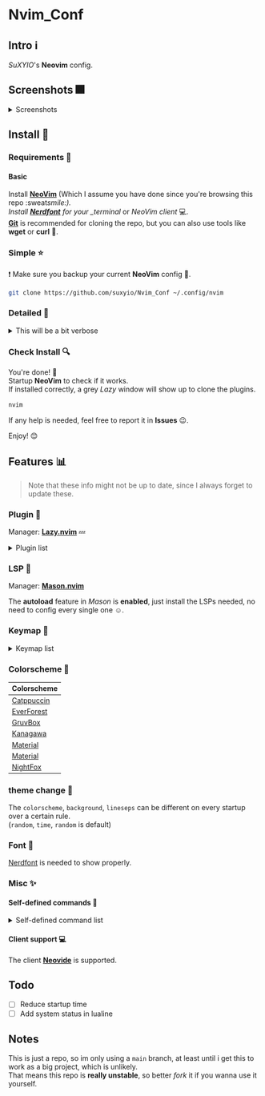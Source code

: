 # Nvim_Conf

## Intro :information_source:

_SuXYIO_'s **Neovim** config.

## Screenshots :fireworks:

<details>
<summary>Screenshots</summary>

> Dashboard, _catppuccin_ colorscheme.
> ![Screenshot0](./media/Screenshot0.png)

> Lazygit, _kanagawa_ colorscheme.
> ![Screenshot1](./media/Screenshot1.png)

> Code inspecting, _duskfox_ colorscheme.
> ![Screenshot2](./media/Screenshot2.png)

> Telescope, _everforest_ colorscheme.
> ![Screenshot3](./media/Screenshot3.png)

> Markdown preview, _material_ colorscheme.
> ![Screenshot4](./media/Screenshot4.png)

Note that these screenshots may not represent the actual effect, which is dependent on the terminal / NeoVim client config :computer:.  
Also, these screenshots might be outdated due to my laziness :sleeping:.

</details>

## Install :calling:

### Requirements :battery:

#### Basic

Install **[NeoVim](https://github.com/neovim/neovim)** (Which I assume you have done since you're browsing this repo :sweat*smile:).  
Install **[Nerdfont](https://nerdfonts.com)** for your \_terminal* or _NeoVim client_ :computer:.  
**[Git](https://git-scm.com)** is recommended for cloning the repo, but you can also use tools like **wget** or **curl** :wrench:.

### Simple :star:

:exclamation: Make sure you backup your current **NeoVim** config :floppy_disk:.

```bash
git clone https://github.com/suxyio/Nvim_Conf ~/.config/nvim
```

### Detailed :star2:

<details>

<summary>This will be a bit verbose</summary>

1. _Optional_  
   Backup your current **NeoVim** config :floppy_disk:.

```bash
mv ~/.config/nvim ~/.config/nvim.bak
```

1. Clone this repo :satellite:.

```bash
git clone https://github.com/suxyio/Nvim_Conf ~/.config/nvim
```

</details>

### Check Install :mag:

You're done! :tada:  
Startup **NeoVim** to check if it works.  
If installed correctly, a grey _Lazy_ window will show up to clone the plugins.

```bash
nvim
```

If any help is needed, feel free to report it in **Issues** :wink:.

Enjoy! :blush:

## Features :bar_chart:

> Note that these info might not be up to date, since I always forget to update these.

### Plugin :electric_plug:

Manager: **[Lazy.nvim](https://github.com/folke/lazy.nvim)** :zzz:

<details>
<summary>Plugin list</summary>

| Plugin                                                             | Description                                        |
| ------------------------------------------------------------------ | -------------------------------------------------- |
| [Autopairs](https://github.com/windwp/nvim-autopairs)              | Better insert experience for **paired characters** |
| [Bufferline](https://github.com/akinsho/bufferline.nvim)           | Provide **bufferline**                             |
| [Cmp](https://github.com/hrsh7th/nvim-cmp)                         | Provide **completion**                             |
| [Codeium](https://github.com/Exafunction/codeium.nvim)             | Provide **AI** assist                              |
| [Conform](https://github.com/stevearc/conform.nvim)                | Provide **linting**                                |
| [Gitsigns](https://github.com/lewis6991/gitsigns.nvim)             | Well, **gitsigns**, literally                      |
| [LspSaga](https://github.com/nvimdev/lspsaga.nvim)                 | Better **LSP experience**                          |
| [Lualine](https://github.com/nvim-lualine/lualine.nvim)            | Provide fancy **lines and tabs**                   |
| [Mason](https://github.com/williamboman/mason.nvim)                | **Install LSPs**                                   |
| [MarkdownPreview](https://github.com/iamcco/markdown-preview.nvim) | Preview **markdown** files                         |
| [NvimTree](https://github.com/nvim-tree/nvim-tree.lua)             | Provide **tree** view                              |
| [Snacks](https://github.com/folke/snacks.nvim)                     | Provide **useful stuff**                           |
| [Telescope](https://github.com/nvim-telescope/telescope.nvim)      | **Find** files                                     |
| [TodoComments](https://github.com/folke/todo-comments.nvim)        | Highlight **todo** comments                        |
| [Transparent](https://github.com/xiyaowong/transparent.nvim)       | **Transparent** background                         |
| [Wilder](https://github.com/gelguy/wilder.nvim)                    | Provide **cmdline completion**                     |
| [ZenMode](https://github.com/folke/zen-mode.nvim)                  | Provide **zen mode**                               |

</details>

### LSP :closed_book:

Manager: **[Mason.nvim](https://github.com/williamboman/mason.nvim)**

The **autoload** feature in _Mason_ is **enabled**, just install the LSPs needed, no need to config every single one :relaxed:.

### Keymap :musical_keyboard:

<details>
<summary>Keymap list</summary>

**Note**: The single **characters** here are all **capital**, which represents the key on the keyboard, capital key presses will be represented with <kbd>Shift</kbd>.

#### Base :star:

| Mode | Key                             | Map                 | Description                                    |
| ---- | ------------------------------- | ------------------- | ---------------------------------------------- |
| /    | <kbd>;</kbd>                    | `leader`            | **Leader** key                                 |
| N    | <kbd>Cmd</kbd>-<kbd>C</kbd>     | `"+y`               | **Copy** to system clipboard                   |
| N    | <kbd>Cmd</kbd>-<kbd>V</kbd>     | `"+P`               | **Paste** from system clipboard in normal mode |
| I    | <kbd>Cmd</kbd>-<kbd>V</kbd>     | `<Esc>"+P`          | **Paste** from system clipboard in insert mode |
| N    | <kbd>Leader</kbd>-<kbd>Q</kbd>  | `<CMD>q<CR>`        | **Quit**                                       |
| N    | <kbd>Leader</kbd>-<kbd>WW</kbd> | `<CMD>w<CR>`        | **Save**                                       |
| N    | <kbd>Leader</kbd>-<kbd>WA</kbd> | `<CMD>wa<CR>`       | **Save all**                                   |
| N    | <kbd>Leader</kbd>-<kbd>WQ</kbd> | `<CMD>wq<CR>`       | **Save & Quit**                                |
| I    | <kbd>J</kbd><kbd>K</kbd>        | `<Esc>`             | **Escape** from insert mode                    |
| N    | <kbd>Space</kbd>                | `:`                 | Go to **command** mode                         |
| N    | <kbd>Ctrl</kbd>-<kbd>K</kbd>    | `ddkP`              | **Move line** up                               |
| N    | <kbd>Ctrl</kbd>-<kbd>J</kbd>    | `ddp`               | **Move line** down                             |
| N    | <kbd>Esc</kbd>                  | `<CMD>noh<CR>`      | Remove **highlight** (clear search highlight)  |
| N    | <kbd>Leader</kbd>-<kbd>J</kbd>  | `<CMD>bn<CR>`       | Switch next **buffer**                         |
| N    | <kbd>Leader</kbd>-<kbd>H</kbd>  | `<CMD>bp<CR>`       | Switch previous **buffer**                     |
| N    | <kbd>Leader</kbd>-<kbd>W</kbd>  | `<C-w>`             | **Window** control                             |
| N    | <kbd>Z</kbd><kbd>L</kbd>        | `<CMD>vs<CR>`       | Toggle **vertical split**                      |
| N    | <kbd>Z</kbd><kbd>J</kbd>        | `<CMD>sp<CR>`       | Toggle **split**                               |
| N    | <kbd>Leader</kbd>-<kbd>L</kbd>  | `<CMD>terminal<CR>` | Open **terminal**                              |
| T    | <kbd>Leader</kbd><kbd>Esc</kbd> | `<C-\\><C-n>`       | **Escape** from terminal mode                  |

#### Plugin :electric_plug:

| Plugin          | Mode | Key                            | Map                                     | Description                         |
| --------------- | ---- | ------------------------------ | --------------------------------------- | ----------------------------------- |
| Conform         | N    | <kbd>Leader</kbd><kbd>z</kbd>  | `conform.format({lsp_fallback = true})` | **Lint** manually                   |
| LspSaga         | N    | <kbd>]</kbd><kbd>E</kbd>       | `<CMD>Lspsaga diagnostic*jump*next<CR>` | **Jump** to next **diagnostic**     |
| LspSaga         | N    | <kbd>[</kbd><kbd>E</kbd>       | `<CMD>Lspsaga diagnostic*jump*prev<CR>` | **Jump** to previous **diagnostic** |
| LspSaga         | N    | <kbd>Leader</kbd>-<kbd>A</kbd> | `<CMD>Lspsaga code*action<CR>`          | Show **actions** of code            |
| LspSaga         | N    | <kbd>Leader</kbd>-<kbd>S</kbd> | `<CMD>Lspsaga outline<CR>`              | Show **outline**(structure) of code |
| LspSaga         | N    | <kbd>Z</kbd>-<kbd>D</kbd>      | `<CMD>Lspsaga peek_definition<CR>`      | Peek **definition**                 |
| MarkdownPreview | N    | <kbd>Z</kbd>-<kbd>M</kbd>      | `<CMD>MarkdownPreviewToggle<CR>`        | Toggle **markdown** preview         |
| NvimCmp         | I    | <kbd>Enter</kbd>               | `cmp.mapping.confirm({select = true})`  | Confirm **completion**              |
| NvimCmp         | I    | <kbd>Esc</kbd>                 | `cmp.mapping.abort()`                   | Abort **completion**                |
| NvimTree        | N    | <kbd>Leader</kbd>-<kbd>F</kbd> | `<CMD>NeoTree<CR>`                      | Toggle **tree** view                |
| Snacks          | N    | <kbd>Leader</kbd>-<kbd>D</kbd> | `Snacks.lazygit()`                      | Toggle **LazyGit**                  |
| Snacks          | N    | <kbd>Leader</kbd>-<kbd>K</kbd> | `Snacks.bufdelete()`                    | Delete **buffer**                   |
| Telescope       | N    | <kbd>F</kbd><kbd>F</kbd>       | `<CMD>Telescope<CR>`                    | **Telescope**                       |
| Transparent     | N    | <kbd>Shift<kbd>-<kbd>T</kbd>   | `<CMD>TransparentToggle<CR>`            | **Transparent** toggle              |

</details>

### Colorscheme :rainbow:

| Colorscheme                                                |
| ---------------------------------------------------------- |
| [Catppuccin](https://github.com/catppuccin-mocha)          |
| [EverForest](https://github.com/sainnhe/everforest)        |
| [GruvBox](https://github.com/ellisonleao/gruvbox.nvim)     |
| [Kanagawa](https://github.com/rebelot/kanagawa.nvim)       |
| [Material](https://github.com/slugbyte/lackluster.nvim)    |
| [Material](https://github.com/marko-cerovac/material.nvim) |
| [NightFox](https://github.com/EdenEast/nightfox.nvim)      |

### theme change :traffic_light:

The `colorscheme`, `background`, `lineseps` can be different on every startup over a certain rule.  
(`random`, `time`, `random` is default)

### Font :book:

[Nerdfont](https://nerdfonts.com) is needed to show properly.

### Misc :sparkles:

#### Self-defined commands :bookmark:

<details>
<summary>Self-defined command list</summary>

| Command | Description                                                                                                                                                                |
| ------- | -------------------------------------------------------------------------------------------------------------------------------------------------------------------------- |
| `Hex`   | Convert buffer **raw to hex** code. Convert back using `Hex!`. You can also add args directly, for example `Hex -p` will pass the `-p` to `xxd`. Requires `xxd` installed. |

</details>

#### Client support :computer:

The client **[Neovide](https://neovide.dev/)** is supported.

## Todo

- [ ] Reduce startup time
- [ ] Add system status in lualine

## Notes

This is just a repo, so im only using a `main` branch, at least until i get this to work as a big project, which is unlikely.  
That means this repo is **really unstable**, so better _fork_ it if you wanna use it yourself.
